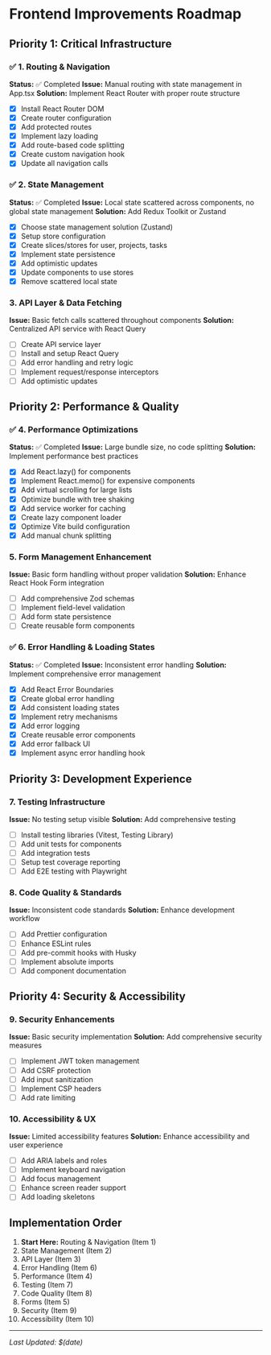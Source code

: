 # Frontend Improvements Roadmap

## Priority 1: Critical Infrastructure

### ✅ 1. Routing & Navigation
**Status:** ✅ Completed
**Issue:** Manual routing with state management in App.tsx
**Solution:** Implement React Router with proper route structure
- [x] Install React Router DOM
- [x] Create router configuration
- [x] Add protected routes
- [x] Implement lazy loading
- [x] Add route-based code splitting
- [x] Create custom navigation hook
- [x] Update all navigation calls

### ✅ 2. State Management
**Status:** ✅ Completed
**Issue:** Local state scattered across components, no global state management
**Solution:** Add Redux Toolkit or Zustand
- [x] Choose state management solution (Zustand)
- [x] Setup store configuration
- [x] Create slices/stores for user, projects, tasks
- [x] Implement state persistence
- [x] Add optimistic updates
- [x] Update components to use stores
- [x] Remove scattered local state

### 3. API Layer & Data Fetching
**Issue:** Basic fetch calls scattered throughout components
**Solution:** Centralized API service with React Query
- [ ] Create API service layer
- [ ] Install and setup React Query
- [ ] Add error handling and retry logic
- [ ] Implement request/response interceptors
- [ ] Add optimistic updates

## Priority 2: Performance & Quality

### ✅ 4. Performance Optimizations
**Status:** ✅ Completed
**Issue:** Large bundle size, no code splitting
**Solution:** Implement performance best practices
- [x] Add React.lazy() for components
- [x] Implement React.memo() for expensive components
- [x] Add virtual scrolling for large lists
- [x] Optimize bundle with tree shaking
- [x] Add service worker for caching
- [x] Create lazy component loader
- [x] Optimize Vite build configuration
- [x] Add manual chunk splitting

### 5. Form Management Enhancement
**Issue:** Basic form handling without proper validation
**Solution:** Enhance React Hook Form integration
- [ ] Add comprehensive Zod schemas
- [ ] Implement field-level validation
- [ ] Add form state persistence
- [ ] Create reusable form components

### ✅ 6. Error Handling & Loading States
**Status:** ✅ Completed
**Issue:** Inconsistent error handling
**Solution:** Implement comprehensive error management
- [x] Add React Error Boundaries
- [x] Create global error handling
- [x] Add consistent loading states
- [x] Implement retry mechanisms
- [x] Add error logging
- [x] Create reusable error components
- [x] Add error fallback UI
- [x] Implement async error handling hook

## Priority 3: Development Experience

### 7. Testing Infrastructure
**Issue:** No testing setup visible
**Solution:** Add comprehensive testing
- [ ] Install testing libraries (Vitest, Testing Library)
- [ ] Add unit tests for components
- [ ] Add integration tests
- [ ] Setup test coverage reporting
- [ ] Add E2E testing with Playwright

### 8. Code Quality & Standards
**Issue:** Inconsistent code standards
**Solution:** Enhance development workflow
- [ ] Add Prettier configuration
- [ ] Enhance ESLint rules
- [ ] Add pre-commit hooks with Husky
- [ ] Implement absolute imports
- [ ] Add component documentation

## Priority 4: Security & Accessibility

### 9. Security Enhancements
**Issue:** Basic security implementation
**Solution:** Add comprehensive security measures
- [ ] Implement JWT token management
- [ ] Add CSRF protection
- [ ] Add input sanitization
- [ ] Implement CSP headers
- [ ] Add rate limiting

### 10. Accessibility & UX
**Issue:** Limited accessibility features
**Solution:** Enhance accessibility and user experience
- [ ] Add ARIA labels and roles
- [ ] Implement keyboard navigation
- [ ] Add focus management
- [ ] Enhance screen reader support
- [ ] Add loading skeletons

## Implementation Order
1. **Start Here:** Routing & Navigation (Item 1)
2. State Management (Item 2)
3. API Layer (Item 3)
4. Error Handling (Item 6)
5. Performance (Item 4)
6. Testing (Item 7)
7. Code Quality (Item 8)
8. Forms (Item 5)
9. Security (Item 9)
10. Accessibility (Item 10)

---
*Last Updated: $(date)*
